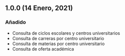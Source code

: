 ## 1.0.0 (14 Enero, 2021)

### Añadido

- Consulta de ciclos escolares y centros universitarios
- Consulta de carreras por centro universitario
- Consulta de materias por centro universitario
- Consulta de oferta académica
